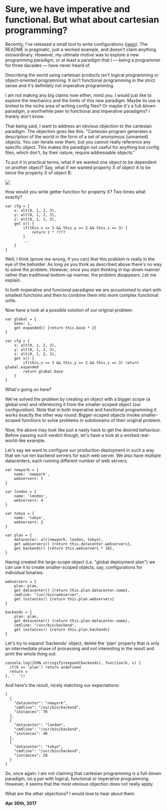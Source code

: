 # Sure, we have imperative and functional. But what about cartesian programming?



Recently, I've released a small tool to write configurations ([repo](https://github.com/sustrik/cartesian)). The README is pragmatic, just a worked example, and doesn't claim anything extraordinary. However, my ultimate motive was to explore a new programming paradigm, or at least a paradigm that I — being a programmer for three dacades — have never heard of.

Describing the world using cartesian products isn't logical programming or object-oriented programming. It isn't functional programming in the strict sense and it's definitely not imperative programming.

I am not making any big claims now either, mind you. I would just like to explore the mechanics and the limits of this new paradigm. Maybe its use is limited to the niche area of writing config files? Or maybe it's a full-blown paradigm, a worthwhile peer to functional and imperative paradigms? I frankly don't know.

That being said, I want to address an obvious objection to the cartesian paradigm. The objection goes like this: "Cartesian program generates a description of the world in the form of a set of anonymous (unnamed) objects. You can iterate over them, but you cannot really reference any specific object. This makes the paradigm not useful for anything but config files, which don't, by their nature, require addressable objects."

To put it in practical terms, what if we wanted one object to be dependent on another object? Say, what if we wanted property X of object A to be twice the property X of object B:

<img class="old" src="matrix2.png">

How would you write getter function for property X? Two times what exactly?

    var cfg = {
        x: alt(0, 1, 2, 3),
        y: alt(0, 1, 2, 3),
        z: alt(0, 1, 2, 3),
        get x() {
            if(this.x == 3 && this.y == 3 && this.z == 3) {
                return 2 * ????
            }
            ...
        }
    }

Well, I think (prove me wrong, if you can) that this problem is really in the eye of the beholder. As long as you think as described above there's no way to solve the problem. However, once you start thinking in top-down manner rather than traditional bottom-up manner, the problem disappears. Let me explain.

In both imperative and funcional paradigms we are accustomed to start with smallest functions and then to combine them into more complex functional units.

Now have a look at a possible solution of our original problem:

    var global = {
        base: 1,
        get expanded() {return this.base * 2}
    }
    
    var cfg = {
        x: alt(0, 1, 2, 3),
        y: alt(0, 1, 2, 3),
        z: alt(0, 1, 2, 3),
        get x() {
            if(this.x == 3 && this.y == 3 && this.z == 3) return global.expanded
            return global.base
        }
    }

What's going on here?

We've solved the problem by creating an object with a bigger scope (a global one) and referencing it from the smaller-scoped object (our configuration). Note that in both imperative and functional programming it works exactly the other way round: Bigger-scoped objects invoke smaller-scoped functions to solve problems in subdomains of their original problem.

Now, the above may look like just a nasty hack to get the desired behaviour. Before passing such verdict though, let's have a look at a worked real-world-like example.

Let's say we want to configure our production deployment in such a way that we run ten backend servers for each web server. We also have multiple datacenters, each running different number of web servers:

    var newyork = {
        name: 'newyork',
        webservers: 7
    }
    
    var london = {
        name: 'london',
        webservers: 4
    }
    
    var tokyo = {
        name: 'tokyo',
        webservers: 2
    }
    
    var plan = {
        datacenter: alt(newyork, london, tokyo),
        get webservers() {return this.datacenter.webservers},
        get backends() {return this.webservers * 10},
    }

Having created the large-scope object (i.e. "global deployment plan") we can use it to create smaller-scoped objects, say, configurations for individual binaries:

    webservers = {
        plan: plan,
        get datacenter() {return this.plan.datacenter.name},
        cmdline: "/usr/bin/webserver",
        get instances() {return this.plan.webservers}
    }
    
    backends = {
        plan: plan,
        get datacenter() {return this.plan.datacenter.name},
        cmdline: "/usr/bin/backend",
        get instances() {return this.plan.backends}
    }

Let's try to expand 'backends' object, delete the 'plan' property that is only an intermediate phase of processing and not interesting in the result and print the whole thing out:

    console.log(JSON.stringify(expand(backends), function(k, v) {
      if(k == 'plan') return undefined
      return v
    }, '  '))

And here's the result, nicely matching our expectations:

    [
      {
        "datacenter": "newyork",
        "cmdline": "/usr/bin/backend",
        "instances": 70
      },
      {
        "datacenter": "london",
        "cmdline": "/usr/bin/backend",
        "instances": 40
      },
      {
        "datacenter": "tokyo",
        "cmdline": "/usr/bin/backend",
        "instances": 20
      }
    ]

So, once again: I am not claiming that cartesian programming is a full-blown paradigm, on a par with logical, functional or imperative programming. However, it seems that the most obvious objection does not really apply.

What are the other objections? I would love to hear about them.

**Apr 30th, 2017**
